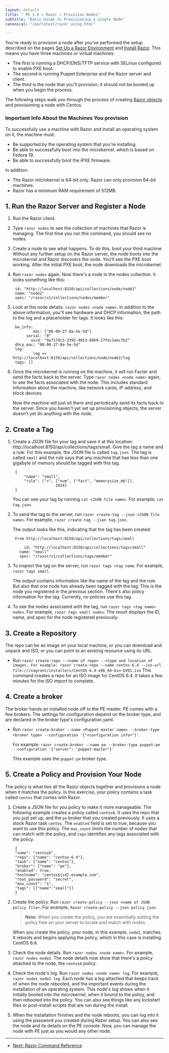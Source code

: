 ```yaml
---
layout: default
title: " PE 3.8 » Razor » Provision Nodes"
subtitle: "Basic Guide to Provisioning a Single Node"
canonical: "/pe/latest/razor_using.html"

---
```


You're ready to provision a node after you've performed the setup described on the pages [Set Up a Razor Environment](./razor_prereq.html) and [Install Razor](./razor_install.html). This means you have three machines or virtual machines:

* The first is running a DHCP/DNS/TFTP service with SELinux configured to enable PXE boot.
* The second is running Puppet Enterprise and the Razor server and client.
* The third is the node that you'll provision; it should not be booted up when you begin the process.

The following steps walk you through the process of creating [Razor objects](./razor_objects) and provisioning a node with Centos.

### Important Info About the Machines You provision

To successfully use a machine with Razor and install an operating system on it, the machine must:

+ Be supported by the operating system that you're installing.
+ Be able to successfully boot into the microkernel, which is based on Fedora 19.
+ Be able to successfully boot the iPXE firmware.

In addition:

+ The Razor microkernel is 64-bit only. Razor can only provision 64-bit machines.
+ Razor has a minimum RAM requirement of 512MB.

## 1. Run the Razor Server and Register a Node

1. Run the Razor client.
2. Type `razor nodes` to see the collection of machines that Razor is managing.
The first time you run this command, you should see no nodes.
3. Create a node to see what happens. To do this, boot your third machine. Without any further setup on the Razor server, the node boots into the microkernel and Razor discovers the node. You'll see the PXE boot working. After the initial PXE boot, the node downloads the microkernel.
4. Run `razor nodes` again. Now there's a node in the nodes collection. It looks something like this:

		id: "http://localhost:8150/api/collections/node/node2"
		name: "node2"
		spec: "/razor/v1/collections/nodes/member"

5. Look at the node details: `razor nodes <node name>`. In addition to the above information, you'll see hardware and DHCP information, the path to the log and a placeholder for tags. It looks like this:

		hw_info:
				mac: ["08-00-27-8a-5e-5d"]
			 serial: "0"
			   uuid: "9a717dc3-2392-4853-89b9-27fec1aec7b2"
		dhcp_mac: "08-00-27-8a-5e-5d"
		log:
				log => http://localhost:8150/api/collections/node/node2/log
		tags: []

6. Once the microkernel is running on the machine, it will run Facter and send the facts back to the server. Type `razor nodes <node name>` again, to see the facts associated with the node. This includes standard information about the machine, like network cards, IP address, and block devices.

	Now the machine will just sit there and periodically send its facts back to the server. Since you haven't yet set up provisioning objects, the server doesn't yet do anything with the node.

## 2. Create a Tag

1. Create a JSON file for your tag and save it at this location: http://localhost:8150/api/collections/tags/small. Give the tag a name and a rule. For this example, the JSON file is called `tag.json`. The tag is called `small` and the rule says that any machine that has less than one gigabyte of memory should be tagged with this tag.


		{
			"name": "small",
			"rule": ["<", ["num", ["fact", "memorysize_mb"]],
						  1024]
		}

	You can see your tag by running `cat <JSON file name>`. For example, `cat tag.json`.

2. To send the tag to the server, run `razor create-tag --json <JSON file name>`. For example, `razor create-tag --json tag.json`.

	The output looks like this, indicating that the tag has been created:

		From http://localhost:8150/api/collections/tags/small

			id: "http://localhost:8150/api/collections/tags/small"
		  name: "small"
		  spec: "/razor/v1/collections/tags/member"


3. To inspect the tag on the server, run `razor tags <tag name`. For example, `razor tags small`.

	The output contains information like the name of the tag and the rule. But also that one node has already been tagged with the tag. This is the node you registered in the previous section. There's also policy information for the tag. Currently, no policies use this tag.
4. To see the nodes associated with the tag, run `razor tags <tag name> nodes`. For example, `razor tags small nodes`. The result displays the ID, name, and spec for the node registered previously.

## 3. Create a Repository

The repo can be an image on your local machine, or you can download and unpack and ISO, or you can point to an existing resource using its URL.

* Run `razor create-repo --<name of repo> --<type and location of image>. For example:
		razor create-repo --name centos-6.4 --iso-url file:///vagrant/installers/CentOS-6.4-x86_64-bin-DVD1.iso`
	This command creates a repo for an ISO image for CentOS 6.4. It takes a few minutes for the ISO import to complete.

## 4. Create a broker

The broker hands an installed node off to the PE master. PE comes with a few brokers. The settings for configuration depend on the broker type, and are declared in the broker type's configuration.yaml.

* Run `razor create-broker --name <Puppet master name> --broker-type <broker type> --configuration '{"<configuration info>"}'`.

	For example:
`razor create-broker --name pe --broker-type puppet-pe --configuration '{"server": "puppet-master"}'`

	This example uses the `puppet-pe` broker type.

## 5. Create a Policy and Provision Your Node

The policy is what ties all the Razor objects together and provisions a node when it matches the policy. In this exercise, your policy contains a task called `centos` that comes with Razor.

1. Create a JSON file for you policy to make it more manageable. The following example creates a policy called `centos6`. It uses the repo that you just set up, and the `pe` broker that you created previously. It uses a stock Razor task `centos`. The `enabled` field is set to true, because you want to use this policy. The `max_count` limits the number of nodes that can match with the policy, and `tags` identifies any tags associated with the policy.

		{
		"name": "centos6",
		"repo": {"name": "centos-6.4"},
		"task": {"name": "centos"},
		"broker": {"name": "pe"},
		"enabled": true,
		"hostname": "centos${id}.example.com",
		"root_password": "secret",
		"max_count": "1",
		"tags": [{"name":"small"}]
		}

2. Create the policy. Run `razor create-policy --json <name of JSON policy file>`. For example, `Razor create-policy --json policy.json`.

	>**Note**: When you create the policy, you are essentially setting the policy free on your server to locate and match with nodes.

	When you create the policy, your node, in this example, `node2`, matches. It reboots and begins applying the policy, which in this case is installing CentOS 6.4.

3. Check the node details. Run `razor nodes <node name>`. For example, `razor nodes node2`. The node details now show that there's a policy attached to the node, the `centos6` policy.

4. Check the node's log. Run `razor nodes <node name> log`. For example, `razor nodes node2 log`. Each node has a log attached that keeps track of when the node rebooted, and the important events during the installation of an operating system. This node's log shows when it initially booted into the microkernel, when it bound to the policy, and then rebooted into the policy. You can also see things like any kickstart files or post-install scripts that are run during the install.

5. When the installation finishes and the node reboots, you can log into it using the password you created during Razor setup. You can also see the node and its details on the PE console. Now, you can manage the node with PE just as you would any other node.


* * *


- [Next: Razor Command Reference](./razor_reference.html)


